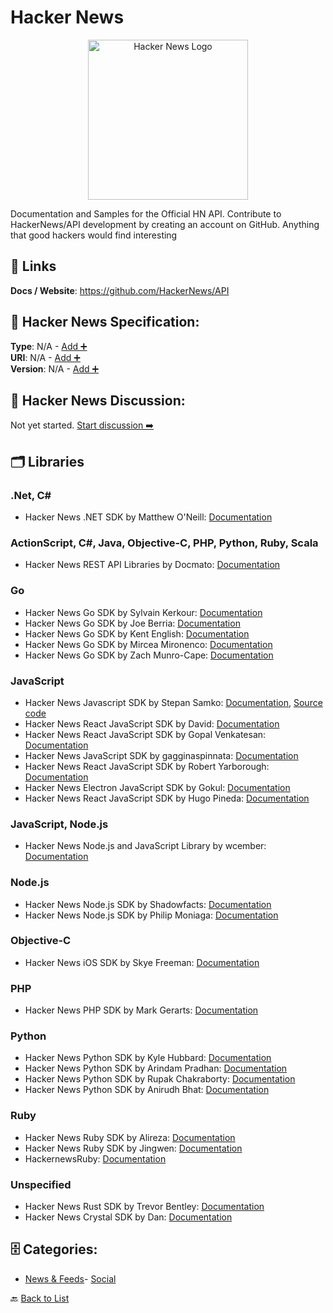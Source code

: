 # Hacker News
<p align="center">
    <img width="256" src="https://raw.githubusercontent.com/apis-list/apis-list/main/apis/hacker-news/logo_256x256.png" alt="Hacker News Logo"/>
</p>
Documentation and Samples for the Official HN API. Contribute to HackerNews/API development by creating an account on GitHub. Anything that good hackers would find interesting

##  🔗 Links
**Docs / Website**: https://github.com/HackerNews/API

## 🧬 Hacker News Specification:
**Type**: N/A - [Add ➕](https://github.com/apis-list/apis-list/edit/main/apis.yaml#L9133)  
**URI**: N/A - [Add ➕](https://github.com/apis-list/apis-list/edit/main/apis.yaml#L9133)  
**Version**: N/A - [Add ➕](https://github.com/apis-list/apis-list/edit/main/apis.yaml#L9133)

## 💬 Hacker News Discussion:
Not yet started. [Start discussion ➡️](https://github.com/apis-list/apis-list/discussions/new)

## 🗂️ Libraries
### .Net, C#
- Hacker News .NET SDK by Matthew O'Neill: [Documentation](https://github.com/Matthew14/HackerNews-.NET-Wrapper)
### ActionScript, C#, Java, Objective-C, PHP, Python, Ruby, Scala
- Hacker News REST API Libraries by Docmato: [Documentation](http://restunited.com/releases/436485910940354377/wrappers)
### Go
- Hacker News Go SDK by Sylvain Kerkour: [Documentation](https://github.com/z0mbie42/go-hn-api)
- Hacker News Go SDK by Joe Berria: [Documentation](https://github.com/nexes/hackernews)
- Hacker News Go SDK by Kent English: [Documentation](https://github.com/zeroviscosity/go-hn)
- Hacker News Go SDK by Mircea Mironenco: [Documentation](https://github.com/mirceamironenco/go-hackernews)
- Hacker News Go SDK by Zach Munro-Cape: [Documentation](https://github.com/munrocape/hn)
### JavaScript
- Hacker News Javascript SDK by Stepan Samko: [Documentation](https://moondef.github.io/hacker-news-api/), [Source code](https://github.com/moondef/hacker-news-api)
- Hacker News React JavaScript SDK by David: [Documentation](https://github.com/blankmaker/hackernews-react-client)
- Hacker News React JavaScript SDK by Gopal Venkatesan: [Documentation](https://github.com/g13n/ycnews)
- Hacker News JavaScript SDK by gagginaspinnata: [Documentation](https://github.com/gagginaspinnata/yc-api)
- Hacker News React JavaScript SDK by Robert Yarborough: [Documentation](https://github.com/robert-yarborough/hackernews-reactJS)
- Hacker News Electron JavaScript SDK by Gokul: [Documentation](https://github.com/gokulchandra/menubar-HackerNews-client)
- Hacker News React JavaScript SDK by Hugo Pineda: [Documentation](https://github.com/hugotox/hacker-news-client)
### JavaScript, Node.js
- Hacker News Node.js and JavaScript Library by wcember: [Documentation](https://github.com/wcember/HackerNews-API)
### Node.js
- Hacker News Node.js SDK by Shadowfacts: [Documentation](https://github.com/shadowfacts/hn-promise)
- Hacker News Node.js SDK by Philip Moniaga: [Documentation](https://github.com/philipmoniaga/hackernewsapinode)
### Objective-C
- Hacker News iOS SDK by Skye Freeman: [Documentation](https://github.com/skyefreeman/HackerNewsKit)
### PHP
- Hacker News PHP SDK by Mark Gerarts: [Documentation](https://github.com/mark-gerarts/hn-api-php)
### Python
- Hacker News Python SDK by Kyle Hubbard: [Documentation](https://github.com/kahubbard/hnapi-wrapper)
- Hacker News Python SDK by Arindam Pradhan: [Documentation](https://github.com/arindampradhan/yaaHN)
- Hacker News Python SDK by Rupak Chakraborty: [Documentation](https://github.com/rupakc/HackerNews-API)
- Hacker News Python SDK by Anirudh Bhat: [Documentation](https://github.com/AnirudhBhat/HackerNewsAPI)
### Ruby
- Hacker News Ruby SDK by Alireza: [Documentation](https://github.com/alibabajan/hackernews)
- Hacker News Ruby SDK by Jingwen: [Documentation](https://github.com/jin/hnrb)
- HackernewsRuby: [Documentation](https://github.com/allcentury/hackernews_ruby)
### Unspecified
- Hacker News Rust SDK by Trevor Bentley: [Documentation](https://github.com/mrmekon/hn-rs)
- Hacker News Crystal SDK by Dan: [Documentation](https://github.com/Gangwolf/hncr)


## 🗄️ Categories:
- [News & Feeds](https://github.com/apis-list/apis-list#news--feeds-)- [Social](https://github.com/apis-list/apis-list#social-)

🔙  [Back to List](https://github.com/apis-list/apis-list)

